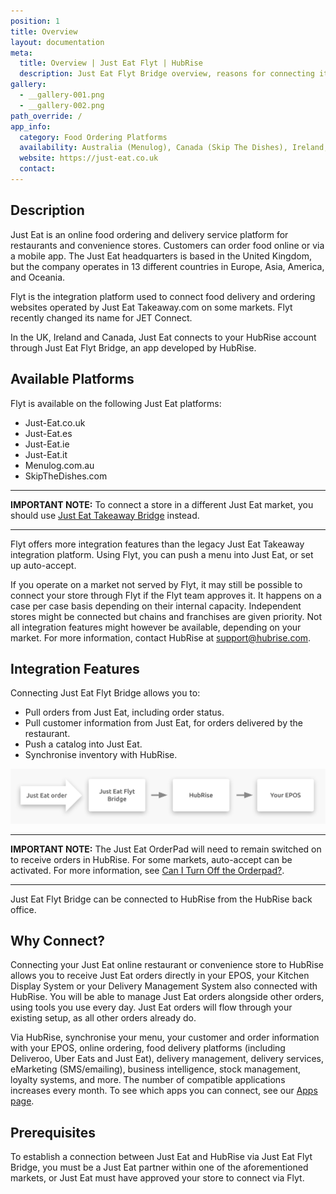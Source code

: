 ```yaml
---
position: 1
title: Overview
layout: documentation
meta:
  title: Overview | Just Eat Flyt | HubRise
  description: Just Eat Flyt Bridge overview, reasons for connecting it to HubRise and summary of integrated features. Synchronise data between your EPOS and your apps.
gallery:
  - __gallery-001.png
  - __gallery-002.png
path_override: /
app_info:
  category: Food Ordering Platforms
  availability: Australia (Menulog), Canada (Skip The Dishes), Ireland, Italy, Spain, United Kingdom
  website: https://just-eat.co.uk
  contact:
---
```


## Description

Just Eat is an online food ordering and delivery service platform for restaurants and convenience stores. Customers can order food online or via a mobile app. The Just Eat headquarters is based in the United Kingdom, but the company operates in 13 different countries in Europe, Asia, America, and Oceania.

Flyt is the integration platform used to connect food delivery and ordering websites operated by Just Eat Takeaway.com on some markets. Flyt recently changed its name for JET Connect.

In the UK, Ireland and Canada, Just Eat connects to your HubRise account through Just Eat Flyt Bridge, an app developed by HubRise.

## Available Platforms

Flyt is available on the following Just Eat platforms:

- Just-Eat.co.uk
- Just-Eat.es
- Just-Eat.ie
- Just-Eat.it
- Menulog.com.au
- SkipTheDishes.com

---

**IMPORTANT NOTE:** To connect a store in a different Just Eat market, you should use [Just Eat Takeaway Bridge](/apps/just-eat-takeaway/) instead.

---

Flyt offers more integration features than the legacy Just Eat Takeaway integration platform. Using Flyt, you can push a menu into Just Eat, or set up auto-accept.

If you operate on a market not served by Flyt, it may still be possible to connect your store through Flyt if the Flyt team approves it. It happens on a case per case basis depending on their internal capacity. Independent stores might be connected but chains and franchises are given priority. Not all integration features might however be available, depending on your market. For more information, contact HubRise at [support@hubrise.com](mailto:support@hubrise.com).

## Integration Features

Connecting Just Eat Flyt Bridge allows you to:

- Pull orders from Just Eat, including order status.
- Pull customer information from Just Eat, for orders delivered by the restaurant.
- Push a catalog into Just Eat.
- Synchronise inventory with HubRise.

![Diagram of the connection flow between Just Eat, Just Eat Flyt Bridge, and HubRise for receiving orders](../images/000-en-2x-just-eat-connection-diagram.png)

---

**IMPORTANT NOTE:** The Just Eat OrderPad will need to remain switched on to receive orders in HubRise. For some markets, auto-accept can be activated. For more information, see [Can I Turn Off the Orderpad?](/apps/just-eat-flyt/faqs/turn-off-orderpad/).

---

Just Eat Flyt Bridge can be connected to HubRise from the HubRise back office.

## Why Connect?

Connecting your Just Eat online restaurant or convenience store to HubRise allows you to receive Just Eat orders directly in your EPOS, your Kitchen Display System or your Delivery Management System also connected with HubRise.
You will be able to manage Just Eat orders alongside other orders, using tools you use every day. Just Eat orders will flow through your existing setup, as all other orders already do.

Via HubRise, synchronise your menu, your customer and order information with your EPOS, online ordering, food delivery platforms (including Deliveroo, Uber Eats and Just Eat), delivery management, delivery services, eMarketing (SMS/emailing), business intelligence, stock management, loyalty systems, and more. The number of compatible applications increases every month. To see which apps you can connect, see our [Apps page](/apps).

## Prerequisites

To establish a connection between Just Eat and HubRise via Just Eat Flyt Bridge, you must be a Just Eat partner within one of the aforementioned markets, or Just Eat must have approved your store to connect via Flyt.
